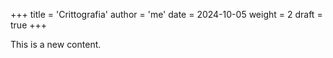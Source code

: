 +++
title = 'Crittografia'
author = 'me'
date = 2024-10-05
weight = 2
draft = true
+++

This is a new content.